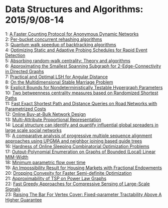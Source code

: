 # Data Structures and Algorithms: 2015/9/08-14  
1: [A Faster Counting Protocol for Anonymous Dynamic Networks](https://doi.org/10.48550/arXiv.1509.02140)  
2: [Per-bucket concurrent rehashing algorithms](https://doi.org/10.48550/arXiv.1509.02235)  
3: [Quantum walk speedup of backtracking algorithms](https://doi.org/10.48550/arXiv.1509.02374)  
4: [Optimizing Static and Adaptive Probing Schedules for Rapid Event  Detection](https://doi.org/10.48550/arXiv.1509.02487)  
5: [Absorbing random-walk centrality: Theory and algorithms](https://doi.org/10.48550/arXiv.1509.02533)  
6: [Approximating the Smallest Spanning Subgraph for 2-Edge-Connectivity in  Directed Graphs](https://doi.org/10.48550/arXiv.1509.02841)  
7: [Practical and Optimal LSH for Angular Distance](https://doi.org/10.48550/arXiv.1509.02897)  
8: [On the Multidimensional Stable Marriage Problem](https://doi.org/10.48550/arXiv.1509.02972)  
9: [Explicit Bounds for Nondeterministically Testable Hypergraph Parameters](https://doi.org/10.48550/arXiv.1509.03046)  
10: [Two betweenness centrality measures based on Randomized Shortest Paths](https://doi.org/10.48550/arXiv.1509.03147)  
11: [Fast Exact Shortest Path and Distance Queries on Road Networks with  Parametrized Costs](https://doi.org/10.48550/arXiv.1509.03165)  
12: [Online Buy-at-Bulk Network Design](https://doi.org/10.48550/arXiv.1509.03212)  
13: [Multi-Attribute Proportional Representation](https://doi.org/10.48550/arXiv.1509.03389)  
14: [Local structure can identify and quantify influential global spreaders  in large scale social networks](https://doi.org/10.48550/arXiv.1509.03484)  
15: [A comparative analysis of progressive multiple sequence alignment  approaches using UPGMA and neighbor joining based guide trees](https://doi.org/10.48550/arXiv.1509.03530)  
16: [Hardness of Online Sleeping Combinatorial Optimization Problems](https://doi.org/10.48550/arXiv.1509.03600)  
17: [Output-Polynomial Enumeration on Graphs of Bounded (Local) Linear  MIM-Width](https://doi.org/10.48550/arXiv.1509.03753)  
18: [Minimum parametric flow over time](https://doi.org/10.48550/arXiv.1509.03817)  
19: [An Impossibility Result for Housing Markets with Fractional Endowments](https://doi.org/10.48550/arXiv.1509.03915)  
20: [Dropping Convexity for Faster Semi-definite Optimization](https://doi.org/10.48550/arXiv.1509.03917)  
21: [Approximability of TSP on Power Law Graphs](https://doi.org/10.48550/arXiv.1509.03976)  
22: [Fast Greedy Approaches for Compressive Sensing of Large-Scale Signals](https://doi.org/10.48550/arXiv.1509.03979)  
23: [Raising The Bar For Vertex Cover: Fixed-parameter Tractability Above A  Higher Guarantee](https://doi.org/10.48550/arXiv.1509.03990)  